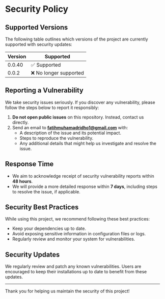 # Security Policy

## Supported Versions

The following table outlines which versions of the project are currently supported with security updates:

| Version | Supported              |
| ------- | ---------------------- |
| 0.0.40  | ✅ Supported           |
| 0.0.2   | ❌ No longer supported |

## Reporting a Vulnerability

We take security issues seriously. If you discover any vulnerability, please follow the steps below to report it responsibly:

1. **Do not open public issues** on this repository. Instead, contact us directly.
2. Send an email to **[fatihmuhamadridho1@gmail.com](mailto:fatihmuhamadridho1@gmail.com)** with:
   - A description of the issue and its potential impact.
   - Steps to reproduce the vulnerability.
   - Any additional details that might help us investigate and resolve the issue.

## Response Time

- We aim to acknowledge receipt of security vulnerability reports within **48 hours**.
- We will provide a more detailed response within **7 days**, including steps to resolve the issue, if applicable.

## Security Best Practices

While using this project, we recommend following these best practices:

- Keep your dependencies up to date.
- Avoid exposing sensitive information in configuration files or logs.
- Regularly review and monitor your system for vulnerabilities.

## Security Updates

We regularly review and patch any known vulnerabilities. Users are encouraged to keep their installations up to date to benefit from these updates.

---

Thank you for helping us maintain the security of this project!
